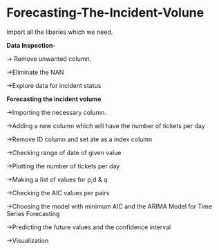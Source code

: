 # Forecasting-The-Incident-Volune

Import all the libaries which we need. 

**Data Inspection**-

-> Remove unwanted column.

->Eliminate the NAN

->Explore data for incident status

**Forecasting the incident volume**

->Importing the necessary column.

->Adding a new column which will have the number of tickets per day

->Remove ID column and set ate as a index column

->Checking range of date of given value

->Plotting the number of tickets per day

->Making a list of values for p,d & q

->Checking the AIC values per pairs

->Choosing the model with minimum AIC and the ARIMA Model for Time Series Forecasting

->Predicting the future values and the confidence interval

->Visualization
